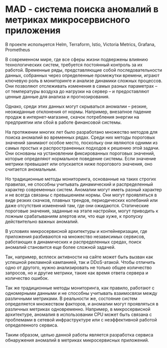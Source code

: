 # MAD - cистема поиска аномалий в метриках микросервисного приложения

В проекте испольуется Helm, Terraform, Istio,  Victoria Metrics, Grafana, Prometheus

В современном мире, где все сферы жизни подвержены влиянию технологических систем, требуется постоянный контроль за их работой. Временные ряды, представляющие собой последовательности данных, собранных через определенные промежутки времени, играют ключевую роль в мониторинге и анализе динамики сложных процессов. Они позволяют отслеживать изменения в самых разных параметрах – от температуры воздуха до нагрузки на сервер – и предоставляют ценные данные для анализа и прогнозирования.

Однако, среди этих данных могут скрываться аномалии – резкие, неожиданные отклонения от нормы. Например, внезапное падение продаж в интернет-магазине, скачок потребления энергии на предприятии или сбой в работе финансовой системы.

На протяжении многих лет было разработано множество методов для поиска аномалий во временных рядах. Среди них методы пороговых значений занимают особое место, поскольку они являются одними из самых простых и распространенных подходов к решению этой задачи. Они основаны на установлении фиксированных пороговых значений, которые определяют нормальное поведение системы. Если значение метрики превышает или опускается ниже порогового значения, оно считается аномальным.

Но традиционные методы мониторинга, основанные на таких строгих правилах, не способны учитывать динамический и распределенный характер современных систем. Аномалии могут иметь разный характер и не всегда связаны с превышением нормы. Они могут проявляться в виде резких скачков, плавных трендов, периодических колебаний или даже отсутствия изменений там, где они ожидаются. Статические пороговые значения, заданные на этапе настройки, могут приводить к ложным срабатываниям алертов или, что еще хуже, к пропуску действительно важных аномалий.

В условиях микросервисной архитектуры и контейнеризации, где приложения разбиваются на множество независимых сервисов, работающих в динамических и распределенных средах, поиск аномалий становится еще более сложной задачей.

Так, например, всплеск активности на сайте может быть вызван как успешной рекламной кампанией, так и DDoS-атакой. Чтобы отличить одно от другого, нужно анализировать не только общее количество запросов, но и другие метрики, такие как время ответа сервера и количество ошибок.

Так же традиционные методы мониторинга, как правило, работают с одномерными данными и не способны учитывать взаимосвязи между различными метриками. В реальности же, состояние систем определяется множеством факторов, и аномалии могут проявляться в различных метриках одновременно. Например, в микросервисной архитектуре, аномалия в использовании CPU может быть связана с проблемами в сетевой инфраструктуре или с неэффективной работой определенного сервиса.

Таким образом, целью данной работы является разработка сервиса обнаружения аномалий в метриках микросервисных приложений.
